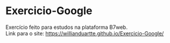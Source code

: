 # Exercicio-Google

Exercício feito para estudos na plataforma B7web.<br/>
Link para o site: https://willianduartte.github.io/Exercicio-Google/

